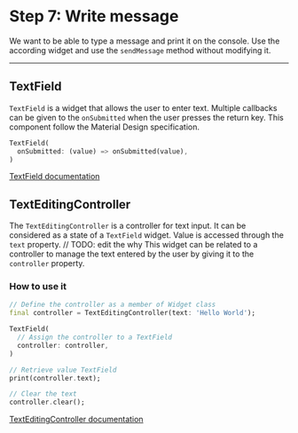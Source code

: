 # Step 7: Write message

We want to be able to type a message and print it on the console.
Use the according widget and use the `sendMessage` method without modifying it.

---

## TextField

`TextField` is a widget that allows the user to enter text.
Multiple callbacks can be given to the `onSubmitted` when the user presses the return key.
This component follow the Material Design specification.

```dart
TextField(
  onSubmitted: (value) => onSubmitted(value),
)
```

[TextField documentation](https://api.flutter.dev/flutter/material/TextField-class.html)

## TextEditingController

The `TextEditingController` is a controller for text input.
It can be considered as a state of a `TextField` widget.
Value is accessed through the `text` property.
// TODO: edit the why
This widget can be related to a controller to manage the text entered by the user by giving it to the `controller` property.

### How to use it
```dart
// Define the controller as a member of Widget class
final controller = TextEditingController(text: 'Hello World');

TextField(
  // Assign the controller to a TextField
  controller: controller,
)

// Retrieve value TextField
print(controller.text);

// Clear the text
controller.clear();
```

[TextEditingController documentation](https://api.flutter.dev/flutter/widgets/TextEditingController-class.html)